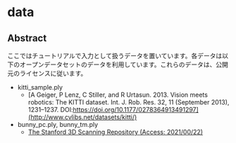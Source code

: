 # data
## Abstract
ここではチュートリアルで入力として扱うデータを置いています。各データは以下のオープンデータセットのデータを利用しています。これらのデータは、公開元のライセンスに従います。

- kitti_sample.ply
  - [A Geiger, P Lenz, C Stiller, and R Urtasun. 2013. Vision meets robotics: The KITTI dataset. Int. J. Rob. Res. 32, 11 (September 2013), 1231–1237. DOI:https://doi.org/10.1177/0278364913491297](http://www.cvlibs.net/datasets/kitti/)
- bunny_pc.ply, bunny_tm.ply
  - [The Stanford 3D Scanning Repository (Access: 2021/00/22)](http://graphics.stanford.edu/data/3Dscanrep/)
